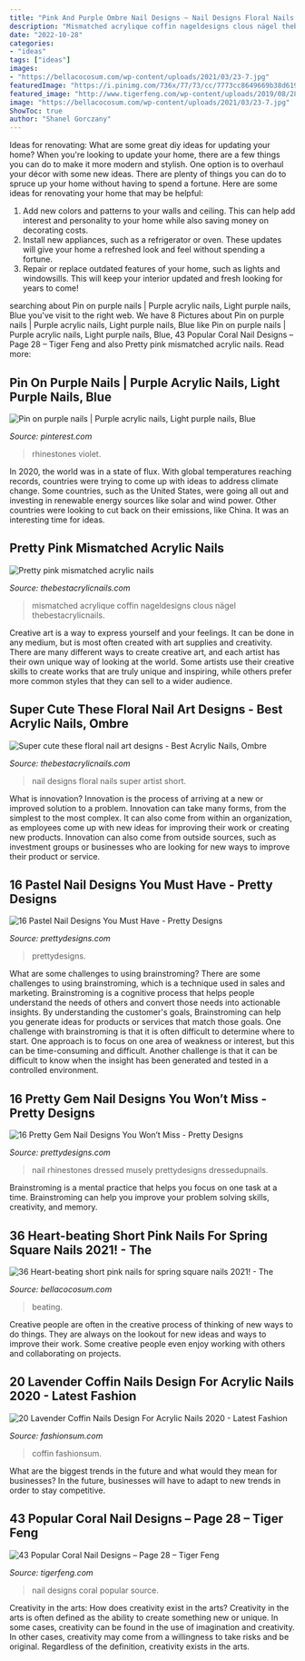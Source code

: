 ```yaml
---
title: "Pink And Purple Ombre Nail Designs ~ Nail Designs Floral Nails Super Artist Short"
description: "Mismatched acrylique coffin nageldesigns clous nägel thebestacrylicnails"
date: "2022-10-28"
categories:
- "ideas"
tags: ["ideas"]
images:
- "https://bellacocosum.com/wp-content/uploads/2021/03/23-7.jpg"
featuredImage: "https://i.pinimg.com/736x/77/73/cc/7773cc8649669b38d619560a515ea66b.jpg"
featured_image: "http://www.tigerfeng.com/wp-content/uploads/2019/08/28-Coral-Nail-Designs.jpg"
image: "https://bellacocosum.com/wp-content/uploads/2021/03/23-7.jpg"
ShowToc: true
author: "Shanel Gorczany"
---
```



Ideas for renovating: What are some great diy ideas for updating your home?
When you're looking to update your home, there are a few things you can do to make it more modern and stylish. One option is to overhaul your décor with some new ideas. There are plenty of things you can do to spruce up your home without having to spend a fortune. Here are some ideas for renovating your home that may be helpful: 
1. Add new colors and patterns to your walls and ceiling. This can help add interest and personality to your home while also saving money on decorating costs. 
2. Install new appliances, such as a refrigerator or oven. These updates will give your home a refreshed look and feel without spending a fortune. 
3. Repair or replace outdated features of your home, such as lights and windowsills. This will keep your interior updated and fresh looking for years to come! 

	

		
searching about Pin on purple nails | Purple acrylic nails, Light purple nails, Blue you've visit to the right web. We have 8 Pictures about Pin on purple nails | Purple acrylic nails, Light purple nails, Blue like Pin on purple nails | Purple acrylic nails, Light purple nails, Blue, 43 Popular Coral Nail Designs – Page 28 – Tiger Feng and also Pretty pink mismatched acrylic nails. Read more:
		
    
## Pin On Purple Nails | Purple Acrylic Nails, Light Purple Nails, Blue

<img loading=lazy src="https://i.pinimg.com/736x/77/73/cc/7773cc8649669b38d619560a515ea66b.jpg" onerror="this.onerror=null;this.src='https://tse4.mm.bing.net/th?id=OIP.hgdqvFUsdDjr0Ib913nyCwHaNK&amp;pid=15.1';" alt="Pin on purple nails | Purple acrylic nails, Light purple nails, Blue">

_Source: pinterest.com_

>rhinestones violet. 

	

In 2020, the world was in a state of flux. With global temperatures reaching records, countries were trying to come up with ideas to address climate change. Some countries, such as the United States, were going all out and investing in renewable energy sources like solar and wind power. Other countries were looking to cut back on their emissions, like China. It was an interesting time for ideas.

    
## Pretty Pink Mismatched Acrylic Nails

<img loading=lazy src="http://thebestacrylicnails.com/wp-content/uploads/2020/12/nail-art-designs-30-430x580.jpg" onerror="this.onerror=null;this.src='https://tse1.mm.bing.net/th?id=OIP.8WSRoqCvmlkRJuHGYbUEXQAAAA&amp;pid=15.1';" alt="Pretty pink mismatched acrylic nails">

_Source: thebestacrylicnails.com_

>mismatched acrylique coffin nageldesigns clous nägel thebestacrylicnails. 

	

Creative art is a way to express yourself and your feelings. It can be done in any medium, but is most often created with art supplies and creativity. There are many different ways to create creative art, and each artist has their own unique way of looking at the world. Some artists use their creative skills to create works that are truly unique and inspiring, while others prefer more common styles that they can sell to a wider audience.

    
## Super Cute These Floral Nail Art Designs - Best Acrylic Nails, Ombre

<img loading=lazy src="http://thebestacrylicnails.com/wp-content/uploads/2020/02/floral-nails-1.jpg" onerror="this.onerror=null;this.src='https://tse2.mm.bing.net/th?id=OIP.29owsaKT-lwIKWal4R_93wHaLb&amp;pid=15.1';" alt="Super cute these floral nail art designs - Best Acrylic Nails, Ombre">

_Source: thebestacrylicnails.com_

>nail designs floral nails super artist short. 

	

What is innovation?
Innovation is the process of arriving at a new or improved solution to a problem. Innovation can take many forms, from the simplest to the most complex. It can also come from within an organization, as employees come up with new ideas for improving their work or creating new products. Innovation can also come from outside sources, such as investment groups or businesses who are looking for new ways to improve their product or service.

    
## 16 Pastel Nail Designs You Must Have - Pretty Designs

<img loading=lazy src="https://www.prettydesigns.com/wp-content/uploads/2014/03/Bright-Colored-Nails.jpg" onerror="this.onerror=null;this.src='https://tse2.mm.bing.net/th?id=OIP.DzJFAWxsfEAF0OzoPfw2RgHaJ3&amp;pid=15.1';" alt="16 Pastel Nail Designs You Must Have - Pretty Designs">

_Source: prettydesigns.com_

>prettydesigns. 

	

What are some challenges to using brainstroming?
There are some challenges to using brainstroming, which is a technique used in sales and marketing. Brainstroming is a cognitive process that helps people understand the needs of others and convert those needs into actionable insights. By understanding the customer's goals, Brainstroming can help you generate ideas for products or services that match those goals.
One challenge with brainstroming is that it is often difficult to determine where to start. One approach is to focus on one area of weakness or interest, but this can be time-consuming and difficult. Another challenge is that it can be difficult to know when the insight has been generated and tested in a controlled environment.

    
## 16 Pretty Gem Nail Designs You Won’t Miss - Pretty Designs

<img loading=lazy src="https://www.prettydesigns.com/wp-content/uploads/2014/05/Pastel-Nails1.jpg" onerror="this.onerror=null;this.src='https://tse1.mm.bing.net/th?id=OIP.vMfvcMxi9qJDUgH1LMltWgHaKW&amp;pid=15.1';" alt="16 Pretty Gem Nail Designs You Won’t Miss - Pretty Designs">

_Source: prettydesigns.com_

>nail rhinestones dressed musely prettydesigns dressedupnails. 

	

Brainstroming is a mental practice that helps you focus on one task at a time. Brainstroming can help you improve your problem solving skills, creativity, and memory.

    
## 36 Heart-beating Short Pink Nails For Spring Square Nails 2021! - The

<img loading=lazy src="https://bellacocosum.com/wp-content/uploads/2021/03/23-7.jpg" onerror="this.onerror=null;this.src='https://tse4.mm.bing.net/th?id=OIP.RoyIG7V1vhhxe_S0bzzXZQHaKF&amp;pid=15.1';" alt="36 Heart-beating short pink nails for spring square nails 2021! - The">

_Source: bellacocosum.com_

>beating. 

	

Creative people are often in the creative process of thinking of new ways to do things. They are always on the lookout for new ideas and ways to improve their work. Some creative people even enjoy working with others and collaborating on projects.

    
## 20 Lavender Coffin Nails Design For Acrylic Nails 2020 - Latest Fashion

<img loading=lazy src="https://fashionsum.com/wp-content/uploads/2020/04/20-2.jpg" onerror="this.onerror=null;this.src='https://tse3.mm.bing.net/th?id=OIP.D1lfQkeKdCTXJk4ttg_CWwHaKk&amp;pid=15.1';" alt="20 Lavender Coffin Nails Design For Acrylic Nails 2020 - Latest Fashion">

_Source: fashionsum.com_

>coffin fashionsum. 

	

What are the biggest trends in the future and what would they mean for businesses?
In the future, businesses will have to adapt to new trends in order to stay competitive.

    
## 43 Popular Coral Nail Designs – Page 28 – Tiger Feng

<img loading=lazy src="http://www.tigerfeng.com/wp-content/uploads/2019/08/28-Coral-Nail-Designs.jpg" onerror="this.onerror=null;this.src='https://tse3.mm.bing.net/th?id=OIP.dB0XCc1-XYrG0vWtx9X86AHaNJ&amp;pid=15.1';" alt="43 Popular Coral Nail Designs – Page 28 – Tiger Feng">

_Source: tigerfeng.com_

>nail designs coral popular source. 

	

Creativity in the arts: How does creativity exist in the arts?
Creativity in the arts is often defined as the ability to create something new or unique. In some cases, creativity can be found in the use of imagination and creativity. In other cases, creativity may come from a willingness to take risks and be original. Regardless of the definition, creativity exists in the arts.

